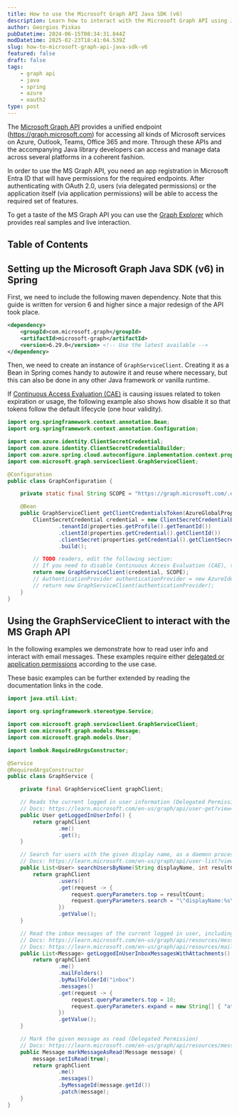 ```yaml
---
title: How to use the Microsoft Graph API Java SDK (v6)
description: Learn how to interact with the Microsoft Graph API using Java and the latest MS Graph SDK, with practical examples.
author: Georgios Piskas
pubDatetime: 2024-06-15T08:34:31.844Z
modDatetime: 2025-02-23T18:41:04.539Z
slug: how-to-microsoft-graph-api-java-sdk-v6
featured: false
draft: false
tags:
    - graph api
    - java
    - spring
    - azure
    - oauth2
type: post
---
```

 
The [Microsoft Graph API](https://learn.microsoft.com/en-us/graph/use-the-api) provides a unified endpoint (https://graph.microsoft.com) for accessing all kinds of Microsoft services on Azure, Outlook, Teams, Office 365 and more. Through these APIs and the accompanying Java library developers can access and manage data across several platforms in a coherent fashion. 

In order to use the MS Graph API, you need an app registration in Microsoft Entra ID that will have permissions for the required endpoints. After authenticating with OAuth 2.0, users (via delegated permissions) or the application itself (via application permissions) will be able to access the required set of features.

To get a taste of the MS Graph API you can use the [Graph Explorer](https://developer.microsoft.com/en-us/graph/graph-explorer) which provides real samples and live interaction.


## Table of Contents

## Setting up the Microsoft Graph Java SDK (v6) in Spring

First, we need to include the following maven dependency. Note that this guide is written for version 6 and higher since a major redesign of the API took place.

```xml
<dependency>
    <groupId>com.microsoft.graph</groupId>
    <artifactId>microsoft-graph</artifactId>
    <version>6.29.0</version> <!-- Use the latest available -->
</dependency>
```

Then, we need to create an instance of `GraphServiceClient`. Creating it as a Bean in Spring comes handy to autowire it and reuse where necessary, but this can also be done in any other Java framework or vanilla runtime.

If [Continuous Access Evaluation (CAE)](https://learn.microsoft.com/en-us/entra/identity/conditional-access/concept-continuous-access-evaluation) is causing issues related to token expiration or usage, the following example also shows how disable it so that tokens follow the default lifecycle (one hour validity).

```java
import org.springframework.context.annotation.Bean;
import org.springframework.context.annotation.Configuration;

import com.azure.identity.ClientSecretCredential;
import com.azure.identity.ClientSecretCredentialBuilder;
import com.azure.spring.cloud.autoconfigure.implementation.context.properties.AzureGlobalProperties;
import com.microsoft.graph.serviceclient.GraphServiceClient;

@Configuration
public class GraphConfiguration {

    private static final String SCOPE = "https://graph.microsoft.com/.default";

    @Bean
    public GraphServiceClient getClientCredentialsToken(AzureGlobalProperties properties) {
        ClientSecretCredential credential = new ClientSecretCredentialBuilder()
                .tenantId(properties.getProfile().getTenantId())
                .clientId(properties.getCredential().getClientId())
                .clientSecret(properties.getCredential().getClientSecret())
                .build();

        // TODO readers, edit the following section:
        // If you need to disable Continuous Access Evaluation (CAE), then initialize the auth provider manually. Otherwise use the provided constructors.
        return new GraphServiceClient(credential, SCOPE);
        // AuthenticationProvider authenticationProvider = new AzureIdentityAuthenticationProvider(credential, new String[]{}, null, false, SCOPE);
        // return new GraphServiceClient(authenticationProvider);
    }
}
```

## Using the GraphServiceClient to interact with the MS Graph API

In the following examples we demonstrate how to read user info and interact with email messages. These examples require either [delegated or application permissions](https://learn.microsoft.com/en-us/entra/identity-platform/permissions-consent-overview) according to the use case.

These basic examples can be further extended by reading the documentation links in the code.


```java
import java.util.List;

import org.springframework.stereotype.Service;

import com.microsoft.graph.serviceclient.GraphServiceClient;
import com.microsoft.graph.models.Message;
import com.microsoft.graph.models.User;

import lombok.RequiredArgsConstructor;

@Service
@RequiredArgsConstructor
public class GraphService {

    private final GraphServiceClient graphClient;

    // Reads the current logged in user information (Delegated Permission) 
    // Docs: https://learn.microsoft.com/en-us/graph/api/user-get?view=graph-rest-1.0&tabs=http
    public User getLoggedInUserInfo() {
        return graphClient
                .me()
                .get();
    }

    // Search for users with the given display name, as a daemon process (Application Permission) 
    // Docs: https://learn.microsoft.com/en-us/graph/api/user-list?view=graph-rest-1.0&tabs=http
    public List<User> searchUsersByName(String displayName, int resultCount) {
        return graphClient
                .users()
                .get(request -> {
                    request.queryParameters.top = resultCount;
                    request.queryParameters.search = "\"displayName:%s\"".formatted(displayName);
                })
                .getValue();
    }

    // Read the inbox messages of the current logged in user, including attachments (Delegated Permission) 
    // Docs: https://learn.microsoft.com/en-us/graph/api/resources/message?view=graph-rest-1.0
    // Docs: https://learn.microsoft.com/en-us/graph/api/resources/mailfolder?view=graph-rest-1.0
    public List<Message> getLoggedInUserInboxMessagesWithAttachments() {
        return graphClient
                .me()
                .mailFolders()
                .byMailFolderId("inbox")
                .messages()
                .get(request -> {
                    request.queryParameters.top = 10;
                    request.queryParameters.expand = new String[] { "attachments" };
                })
                .getValue();
    }

    // Mark the given message as read (Delegated Permission)
    // Docs: https://learn.microsoft.com/en-us/graph/api/resources/message?view=graph-rest-1.0
    public Message markMessageAsRead(Message message) {
        message.setIsRead(true);
        return graphClient
                .me()
                .messages()
                .byMessageId(message.getId())
                .patch(message);
    }
}
```